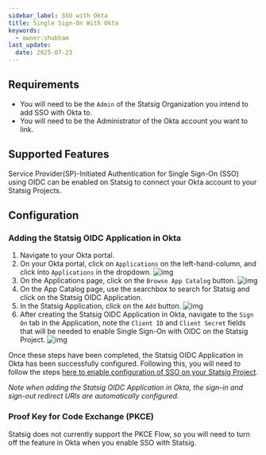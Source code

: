 ```yaml
---
sidebar_label: SSO with Okta
title: Single Sign-On With Okta
keywords:
  - owner:shubham
last_update:
  date: 2025-07-23
---
```


## Requirements

- You will need to be the `Admin` of the Statsig Organization you intend to add SSO with Okta to.
- You will need to be the Administrator of the Okta account you want to link.

## Supported Features

Service Provider(SP)-Initiated Authentication for Single Sign-On (SSO) using OIDC can be enabled on Statsig to connect your Okta account to your Statsig Projects.

## Configuration

### Adding the Statsig OIDC Application in Okta

1. Navigate to your Okta portal.
2. On your Okta portal, click on `Applications` on the left-hand-column, and click into `Applications` in the dropdown.
   ![img](https://user-images.githubusercontent.com/75151332/129780676-c04bd2fb-83ed-4d17-9ae2-4e286f2b3b52.png)
3. On the Applications page, click on the `Browse App Catalog` button.
   ![img](https://user-images.githubusercontent.com/75151332/129780681-c48a6012-a882-475a-bbc9-924ec1391126.png)
4. On the App Catalog page, use the searchbox to search for Statsig and click on the Statsig OIDC Application.
5. In the Statsig Application, click on the `Add` button.
   ![img](https://user-images.githubusercontent.com/75151332/129780685-e6e141c6-8fdf-42f0-8ed6-edc734f4c2a7.png)
6. After creating the Statsig OIDC Application in Okta, navigate to the `Sign On` tab in the Application, note the `Client ID` and `Client Secret` fields that will be needed to enable Single Sign-On with OIDC on the Statsig Project.
   ![img](https://user-images.githubusercontent.com/75151332/129780687-bacc68c7-4fb1-4740-bb3e-a7c6b27d006e.png)

Once these steps have been completed, the Statsig OIDC Application in Okta has been successfully configured. Following this, you will need to follow the steps [here to enable configuration of SSO on your Statsig Project](/access-management/sso/overview#configuration).

_Note when adding the Statsig OIDC Application in Okta, the sign-in and sign-out redirect URIs are automatically configured._

### Proof Key for Code Exchange (PKCE)

Statsig does not currently support the PKCE Flow, so you will need to turn off the feature in Okta when you enable SSO with Statsig.
